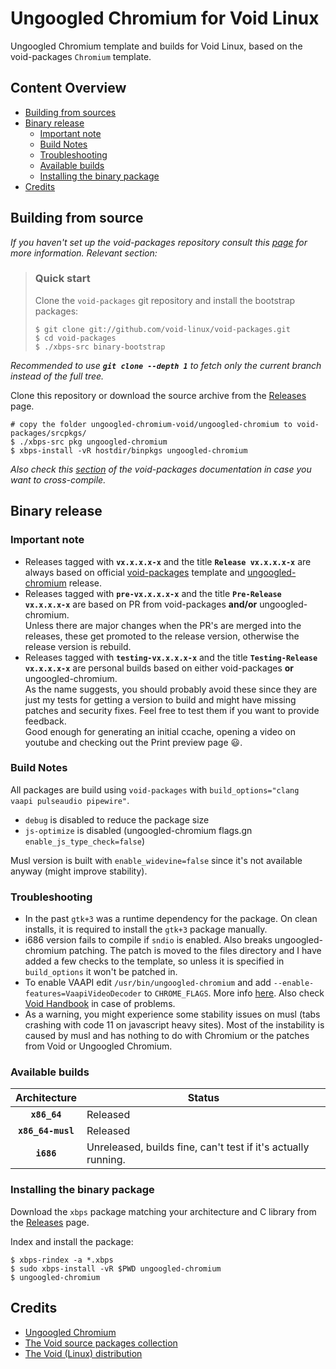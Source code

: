 # Ungoogled Chromium for Void Linux

Ungoogled Chromium template and builds for Void Linux, based on the void-packages `Chromium` template.

## Content Overview

- [Building from sources](#building-from-source)
- [Binary release](#binary-release)
    - [Important note](#important-note)
    - [Build Notes](#build-notes)
    - [Troubleshooting](#troubleshooting)
    - [Available builds](#available-builds)
    - [Installing the binary package](#installing-the-binary-package)
- [Credits](#credits)

## Building from source

*If you haven't set up the void-packages repository consult this [page](//github.com/void-linux/void-packages/#readme) for more information. Relevant section:*

>### Quick start
>
>Clone the `void-packages` git repository and install the bootstrap packages:
>
>```
>$ git clone git://github.com/void-linux/void-packages.git
>$ cd void-packages
>$ ./xbps-src binary-bootstrap
>```

*Recommended to use **`git clone --depth 1`** to fetch only the current branch instead of the full tree.*

Clone this repository or download the source archive from the [Releases](//github.com/DAINRA/ungoogled-chromium-void/releases) page.

    # copy the folder ungoogled-chromium-void/ungoogled-chromium to void-packages/srcpkgs/
    $ ./xbps-src pkg ungoogled-chromium
    $ xbps-install -vR hostdir/binpkgs ungoogled-chromium

*Also check this [section](//github.com/void-linux/void-packages/#building-packages-natively-for-the-musl-c-library) of the void-packages documentation in case you want to cross-compile.*

## Binary release

### Important note

- Releases tagged with **`vx.x.x.x-x`** and the title **`Release vx.x.x.x-x`** are always based on official [void-packages](//github.com/void-linux/void-packages/tree/master/srcpkgs/chromium) template and [ungoogled-chromium](//github.com/Eloston/ungoogled-chromium/releases) release.
- Releases tagged with **`pre-vx.x.x.x-x`** and the title **`Pre-Release vx.x.x.x-x`** are based on PR from void-packages **and/or** ungoogled-chromium.  
    Unless there are major changes when the PR's are merged into the releases, these get promoted to the release version, otherwise the release version is rebuild.
- Releases tagged with **`testing-vx.x.x.x-x`** and the title **`Testing-Release vx.x.x.x-x`** are personal builds based on either void-packages **or** ungoogled-chromium.  
    As the name suggests, you should probably avoid these since they are just my tests for getting a version to build and might have missing patches and security fixes. Feel free to test them if you want to provide feedback.  
    Good enough for generating an initial ccache, opening a video on youtube and checking out the Print preview page 😃.

### Build Notes

All packages are build using `void-packages` with `build_options="clang vaapi pulseaudio pipewire"`.

- `debug` is disabled to reduce the package size
- `js-optimize` is disabled (ungoogled-chromium flags.gn `enable_js_type_check=false`)

Musl version is built with `enable_widevine=false` since it's not available anyway (might improve stability).

### Troubleshooting

- In the past `gtk+3` was a runtime dependency for the package. On clean installs, it is required to install the `gtk+3` package manually.
- i686 version fails to compile if `sndio` is enabled. Also breaks ungoogled-chromium patching. The patch is moved to the files directory and I have added a few checks to the template, so unless it is specified in `build_options` it won't be patched in.
- To enable VAAPI edit `/usr/bin/ungoogled-chromium` and add `--enable-features=VaapiVideoDecoder` to `CHROME_FLAGS`. More info [here](//chromium.googlesource.com/chromium/src/+/refs/heads/main/docs/gpu/vaapi.md). Also check [Void Handbook](//docs.voidlinux.org/config/graphical-session/graphics-drivers/intel.html) in case of problems.
- As a warning, you might experience some stability issues on musl (tabs crashing with code 11 on javascript heavy sites). Most of the instability is caused by musl and has nothing to do with Chromium or the patches from Void or Ungoogled Chromium.

### Available builds

Architecture | Status
:---: | ---
**`x86_64`** | Released
**`x86_64-musl`** | Released
**`i686`** | Unreleased, builds fine, can't test if it's actually running.

### Installing the binary package

Download the `xbps` package matching your architecture and C library from the [Releases](//github.com/DAINRA/ungoogled-chromium-void/releases) page.

Index and install the package:

    $ xbps-rindex -a *.xbps
    $ sudo xbps-install -vR $PWD ungoogled-chromium
    $ ungoogled-chromium

## Credits

- [Ungoogled Chromium](//github.com/Eloston/ungoogled-chromium)
- [The Void source packages collection](//github.com/void-linux/void-packages)
- [The Void (Linux) distribution](//voidlinux.org/)
